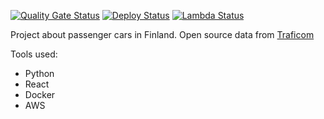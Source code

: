 [![Quality Gate Status](https://sonarcloud.io/api/project_badges/measure?project=Tsingis_cars-data&metric=alert_status)](https://sonarcloud.io/summary/new_code?id=Tsingis_cars-data) [![Deploy Status](https://github.com/tsingis/cars-data/actions/workflows/deploy.yml/badge.svg)](https://github.com/tsingis/cars-data/actions/workflows/deploy.yml) [![Lambda Status](https://github.com/tsingis/cars-data/actions/workflows/lambda.yml/badge.svg)](https://github.com/tsingis/cars-data/actions/workflows/lambda.yml)

Project about passenger cars in Finland. Open source data from [Traficom](https://tieto.traficom.fi/en/datatraficom/open-data)

Tools used:

- Python
- React
- Docker
- AWS
